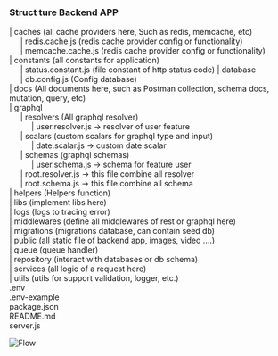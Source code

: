   
### Struct ture Backend APP
| caches (all cache providers here, Such as redis, memcache, etc)  
   &nbsp;&nbsp;&nbsp;&nbsp;&nbsp;| redis.cache.js (redis cache provider config or functionality)  
   &nbsp;&nbsp;&nbsp;&nbsp;&nbsp;| memcache.cache.js (redis cache provider config or functionality)  
| constants (all constants for application)  
    &nbsp;&nbsp;&nbsp;&nbsp;&nbsp;|  status.constant.js (file constant of http status code) 
| database  
    &nbsp;&nbsp;&nbsp;&nbsp;&nbsp;| db.config.js (Config database)  
| docs (All documents here, such as Postman collection, schema docs, mutation, query, etc)  
| graphql  
    &nbsp;&nbsp;&nbsp;&nbsp;&nbsp;| resolvers (All graphql resolver)    
        &nbsp;&nbsp;&nbsp;&nbsp;&nbsp;&nbsp;&nbsp;&nbsp;&nbsp;&nbsp;| user.resolver.js -> resolver of user feature  
    &nbsp;&nbsp;&nbsp;&nbsp;&nbsp;| scalars (custom scalars for graphql type and input)  
        &nbsp;&nbsp;&nbsp;&nbsp;&nbsp;&nbsp;&nbsp;&nbsp;&nbsp;&nbsp;| date.scalar.js -> custom date scalar  
    &nbsp;&nbsp;&nbsp;&nbsp;&nbsp;| schemas (graphql schemas)  
        &nbsp;&nbsp;&nbsp;&nbsp;&nbsp;&nbsp;&nbsp;&nbsp;&nbsp;&nbsp;| user.schema.js -> schema for feature user  
    &nbsp;&nbsp;&nbsp;&nbsp;&nbsp;| root.resolver.js -> this file combine all resolver  
    &nbsp;&nbsp;&nbsp;&nbsp;&nbsp;| root.schema.js -> this file combine all schema   
| helpers (Helpers function)  
| libs (implement libs here)  
| logs (logs to tracing error)  
| middlewares (define all middlewares of rest or graphql here)    
| migrations (migrations database, can contain seed db)  
| public (all static file of backend app, images, video ....)  
| queue (queue handler)  
| repository (interact with databases or db schema)  
| services (all logic of a request here)  
| utils (utils for support validation, logger, etc.)  
.env  
.env-example  
package.json  
README.md  
server.js  


![Flow](https://res.cloudinary.com/tuananh-asia/image/upload/v1604460716/ggg_yl8vbk.png)

